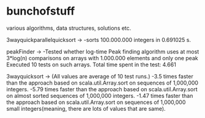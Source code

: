 # bunchofstuff
various algorithms, data structures, solutions etc.

3wayquickparallelquicksort -> 
              -sorts 100.000.000 integers in 0.691025 s.


peakFinder -> 
              -Tested whether log-time Peak finding algorithm uses at most 3*log(n) comparisons
               on arrays with 1.000.000 elements and only one peak
               Executed 10 tests on such arrays.
               Total time spent in the test: 4.661
              
              
3wayquicksort ->
        (All values are average of 10 test runs.)
        -3.5 times faster than the approach based on scala.util.Array.sort on sequences of 1,000,000 integers.
        -5.79 times faster than the approach based on scala.util.Array.sort on almost sorted sequences of 1,000,000 integers.
        -1.47 times faster than the approach based on scala.util.Array.sort on sequences of 1,000,000 small integers(meaning, there are lots of values that are              same).

         
